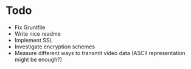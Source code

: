 Todo
====

- Fix Gruntfile
- Write nice readme
- Implement SSL
- Investigate encryption schemes
- Measure different ways to transmit video data (ASCII representation might be enough?)
